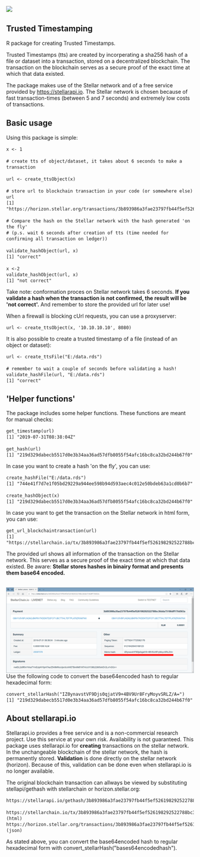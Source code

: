 [![](https://cranlogs.r-pkg.org/badges/trustedtimestamping)](https://cran.r-project.org/package=trustedtimestamping)

## Trusted Timestamping
R package for creating Trusted Timestamps.

Trusted Timestamps (tts) are created by incorperating a sha256 hash of a file or dataset into a transaction, stored on a decentralized blockchain. The transaction on the blockchain serves as a secure proof of the exact time at which that data existed.

The package makes use of the Stellar network and of a free service provided by https://stellarapi.io. The Stellar network is chosen because of fast transaction-times (between 5 and 7 seconds) and extremely low costs of transactions.  

## Basic usage

Using this package is simple:

```
x <- 1

# create tts of object/dataset, it takes about 6 seconds to make a transaction

url <- create_ttsObject(x)

# store url to blockchain transaction in your code (or somewhere else)
url
[1] "https://horizon.stellar.org/transactions/3b893986a3fae23797fb44f5ef526198292522788bc36dda75186dff170d563a"

# Compare the hash on the Stellar network with the hash generated 'on the fly' 
# (p.s. wait 6 seconds after creation of tts (time needed for confirming all transaction on ledger))

validate_hashObject(url, x)
[1] "correct"

x <-2
validate_hashObject(url, x)
[1] "not correct"
```
Take note: conformation proces on Stellar network takes 6 seconds. **If you validate a hash when the transaction is not confirmed, 
the result will be 'not correct'.** And remember to store the provided url for later use! 

When a firewall is blocking cUrl requests, you can use a proxyserver:

```
url <- create_ttsObject(x, '10.10.10.10', 8080)
```

It is also possible to create a trusted timestamp of a file (instead of an object or dataset):

```
url <- create_ttsFile("E:/data.rds")

# remember to wait a couple of seconds before validating a hash!
validate_hashFile(url, "E:/data.rds")
[1] "correct"
```

## 'Helper functions'
The package includes some helper functions. These functions are meant for manual checks:

```
get_timestamp(url)
[1] "2019-07-31T08:38:04Z"

get_hash(url)
[1] "219d329dabecb5517d0e3b34aa36ad57dfb8055f54afc16bc8ca32bd244b67f0"
```

In case you want to create a hash 'on the fly', you can use:

```
create_hashFile("E:/data.rds")
[1] "744e41f7d7e1f05bd29229a944ee598b94d593aec4c012e50bdeb63a1cd0b6b7"

create_hashObject(x)
[1] "219d329dabecb5517d0e3b34aa36ad57dfb8055f54afc16bc8ca32bd244b67f0"
```


In case you want to get the transaction on the Stellar network in html form, you can use:

```
get_url_blockchaintransaction(url)
[1] "https://stellarchain.io/tx/3b893986a3fae23797fb44f5ef526198292522788bc36dda75186dff170d563a"
```

The provided url shows all information of the transaction on the Stellar network. This serves as a secure proof of the exact time at which that data existed. Be aware: **Stellar stores hashes in binairy format and presents them base64 encoded.** 

<br/>

<img src="stellar_transaction2.gif" align="left" />





Use the following code to convert the base64encoded hash to regular hexadecimal form:

```
convert_stellarHash("IZ0ynavstVF9Djs0qjatV9+4BV9Ur8FryMoyvSRLZ/A=")
[1] "219d329dabecb5517d0e3b34aa36ad57dfb8055f54afc16bc8ca32bd244b67f0"
```

## About stellarapi.io
Stellarapi.io provides a free service and is a non-commercial research project. Use this service at your own risk. Availability is not guaranteed. This package uses stellarapi.io for **creating** transactions on the stellar network. In the unchangeable blockchain of the stellar network, the hash is permanently stored. **Validation** is done directly on the stellar network (horizon). Because of this, validation can be done even when stellarapi.io is no longer available.   

The original blockchain transaction can allways be viewed by substituting stellapi/gethash with stellarchain or horizon.stellar.org:

```
https://stellarapi.io/gethash/3b893986a3fae23797fb44f5ef526198292522788bc36dda75186dff170d563a

https://stellarchain.io/tx/3b893986a3fae23797fb44f5ef526198292522788bc36dda75186dff170d563a (html)
https://horizon.stellar.org/transactions/3b893986a3fae23797fb44f5ef526198292522788bc36dda75186dff170d563a (json)
```
As stated above, you can convert the base64encoded hash to regular hexadecimal form with convert_stellarHash("bases64encodedhash").
